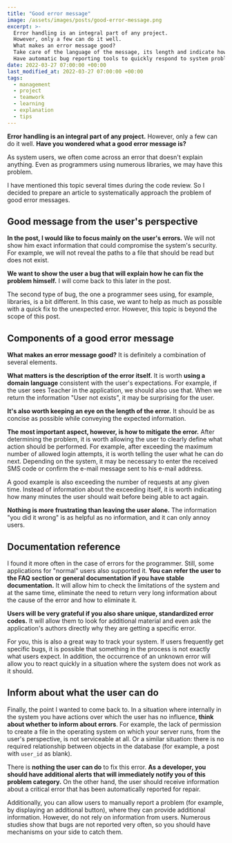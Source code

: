 ```yaml
---
title: "Good error message"
image: /assets/images/posts/good-error-message.png
excerpt: >-
  Error handling is an integral part of any project.
  However, only a few can do it well.
  What makes an error message good?
  Take care of the language of the message, its length and indicate how to mitigate errors.
  Have automatic bug reporting tools to quickly respond to system problems.
date: 2022-03-27 07:00:00 +00:00
last_modified_at: 2022-03-27 07:00:00 +00:00
tags:
  - management
  - project
  - teamwork
  - learning
  - explanation
  - tips
---
```


  **Error handling is an integral part of any project.**
  However, only a few can do it well.
  **Have you wondered what a good error message is?**

  As system users, we often come across an error that doesn't explain anything.
  Even as programmers using numerous libraries, we may have this problem.

  I have mentioned this topic several times during the code review.
  So I decided to prepare an article to systematically approach the problem of good error messages.

## Good message from the user's perspective

  **In the post, I would like to focus mainly on the user's errors.**
  We will not show him exact information that could compromise the system's security.
  For example, we will not reveal the paths to a file that should be read but does not exist.

  **We want to show the user a bug that will explain how he can fix the problem himself.**
  I will come back to this later in the post.

  The second type of bug, the one a programmer sees using, for example, libraries, is a bit different.
  In this case, we want to help as much as possible with a quick fix to the unexpected error.
  However, this topic is beyond the scope of this post.

## Components of a good error message

  **What makes an error message good?**
  It is definitely a combination of several elements.

  **What matters is the description of the error itself.**
  It is worth **using a domain language** consistent with the user's expectations.
  For example, if the user sees Teacher in the application, we should also use that.
  When we return the information "User not exists", it may be surprising for the user.

  **It's also worth keeping an eye on the length of the error.**
  It should be as concise as possible while conveying the expected information.

  **The most important aspect, however, is how to mitigate the error.**
  After determining the problem, it is worth allowing the user to clearly define what action should be performed.
  For example, after exceeding the maximum number of allowed login attempts, it is worth telling the user what he can do next.
  Depending on the system, it may be necessary to enter the received SMS code or confirm the e-mail message sent to his e-mail address.

  A good example is also exceeding the number of requests at any given time.
  Instead of information about the exceeding itself, it is worth indicating how many minutes the user should wait before being able to act again.

  **Nothing is more frustrating than leaving the user alone.**
  The information "you did it wrong" is as helpful as no information, and it can only annoy users.

## Documentation reference

  I found it more often in the case of errors for the programmer.
  Still, some applications for "normal" users also supported it.
  **You can refer the user to the FAQ section or general documentation if you have stable documentation.**
  It will allow him to check the limitations of the system and at the same time, eliminate the need to return very long information about the cause of the error and how to eliminate it.

  **Users will be very grateful if you also share unique, standardized error codes.**
  It will allow them to look for additional material and even ask the application's authors directly why they are getting a specific error.

  For you, this is also a great way to track your system.
  If users frequently get specific bugs, it is possible that something in the process is not exactly what users expect.
  In addition, the occurrence of an unknown error will allow you to react quickly in a situation where the system does not work as it should.

## Inform about what the user can do

  Finally, the point I wanted to come back to.
  In a situation where internally in the system you have actions over which the user has no influence, **think about whether to inform about errors**.
  For example, the lack of permission to create a file in the operating system on which your server runs, from the user's perspective, is not serviceable at all.
  Or a similar situation: there is no required relationship between objects in the database (for example, a post with `user_id` as blank).

  There is **nothing the user can do** to fix this error.
  **As a developer, you should have additional alerts that will immediately notify you of this problem category.**
  On the other hand, the user should receive information about a critical error that has been automatically reported for repair.

  Additionally, you can allow users to manually report a problem (for example, by displaying an additional button), where they can provide additional information.
  However, do not rely on information from users.
  Numerous studies show that bugs are not reported very often, so you should have mechanisms on your side to catch them.
